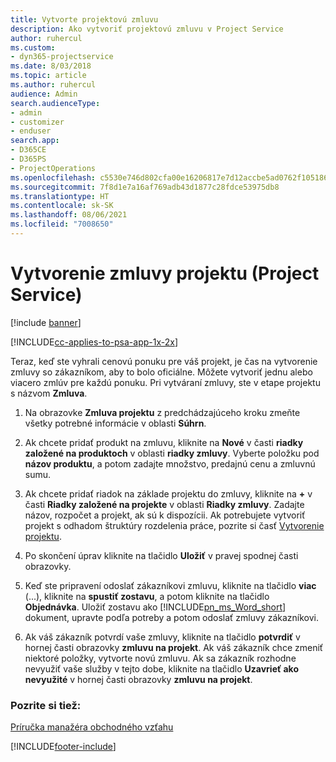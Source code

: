 ```yaml
---
title: Vytvorte projektovú zmluvu
description: Ako vytvoriť projektovú zmluvu v Project Service
author: ruhercul
ms.custom:
- dyn365-projectservice
ms.date: 8/03/2018
ms.topic: article
ms.author: ruhercul
audience: Admin
search.audienceType:
- admin
- customizer
- enduser
search.app:
- D365CE
- D365PS
- ProjectOperations
ms.openlocfilehash: c5530e746d802cfa00e16206817e7d12accbe5ad0762f1051869f1ca35397222
ms.sourcegitcommit: 7f8d1e7a16af769adb43d1877c28fdce53975db8
ms.translationtype: HT
ms.contentlocale: sk-SK
ms.lasthandoff: 08/06/2021
ms.locfileid: "7008650"
---
```

# <a name="create-a-project-contract-project-service"></a>Vytvorenie zmluvy projektu (Project Service)

[!include [banner](../includes/psa-now-project-operations.md)]

[!INCLUDE[cc-applies-to-psa-app-1x-2x](../includes/cc-applies-to-psa-app-1x-2x.md)]

Teraz, keď ste vyhrali cenovú ponuku pre váš projekt, je čas na vytvorenie zmluvy so zákazníkom, aby to bolo oficiálne. Môžete vytvoriť jednu alebo viacero zmlúv pre každú ponuku. Pri vytváraní zmluvy, ste v etape projektu s názvom **Zmluva**.  
  
1. Na obrazovke **Zmluva projektu** z predchádzajúceho kroku zmeňte všetky potrebné informácie v oblasti **Súhrn**.  
  
2. Ak chcete pridať produkt na zmluvu, kliknite na **Nové** v časti **riadky založené na produktoch** v oblasti **riadky zmluvy**. Vyberte položku pod **názov produktu**, a potom zadajte množstvo, predajnú cenu a zmluvnú sumu.  
  
3. Ak chcete pridať riadok na základe projektu do zmluvy, kliknite na **+** v časti **Riadky založené na projekte** v oblasti **Riadky zmluvy**. Zadajte názov, rozpočet a projekt, ak sú k dispozícii. Ak potrebujete vytvoriť projekt s odhadom štruktúry rozdelenia práce, pozrite si časť [Vytvorenie projektu](../psa/create-project.md).  
  
4. Po skončení úprav kliknite na tlačidlo **Uložiť** v pravej spodnej časti obrazovky.  
  
5. Keď ste pripravení odoslať zákazníkovi zmluvu, kliknite na tlačidlo **viac** (...), kliknite na **spustiť zostavu**, a potom kliknite na tlačidlo **Objednávka**. Uložiť zostavu ako [!INCLUDE[pn_ms_Word_short](../includes/pn-ms-word-short.md)] dokument, upravte podľa potreby a potom odoslať zmluvy zákazníkovi.  
  
6. Ak váš zákazník potvrdí vaše zmluvy, kliknite na tlačidlo **potvrdiť** v hornej časti obrazovky **zmluvu na projekt**. Ak váš zákazník chce zmeniť niektoré položky, vytvorte novú zmluvu. Ak sa zákazník rozhodne nevyužiť vaše služby v tejto dobe, kliknite na tlačidlo **Uzavrieť ako nevyužité** v hornej časti obrazovky **zmluvu na projekt**.  
  
### <a name="see-also"></a>Pozrite si tiež:  
 [Príručka manažéra obchodného vzťahu](../psa/account-manager-guide.md)


[!INCLUDE[footer-include](../includes/footer-banner.md)]